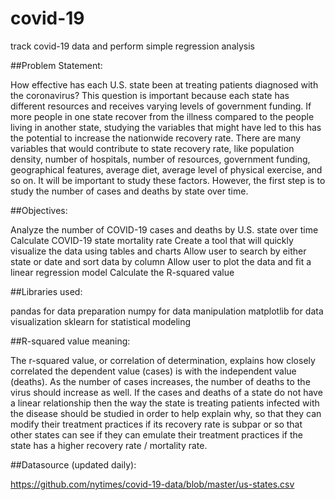 # covid-19
track covid-19 data and perform simple regression analysis

##Problem Statement:

How effective has each U.S. state been at treating patients diagnosed with the coronavirus? This question is important because each state has different resources and receives varying levels of government funding. If more people in one state recover from the illness compared to the people living in another state, studying the variables that might have led to this has the potential to increase the nationwide recovery rate. There are many variables that would contribute to state recovery rate, like population density, number of hospitals, number of resources, government funding, geographical features, average diet, average level of physical exercise, and so on. It will be important to study these factors. However, the first step is to study the number of cases and deaths by state over time.

##Objectives: 

Analyze the number of COVID-19 cases and deaths by U.S. state over time
Calculate COVID-19 state mortality rate
Create a tool that will quickly visualize the data using tables and charts
Allow user to search by either state or date and sort data by column
Allow user to plot the data and fit a linear regression model
Calculate the R-squared value

##Libraries used:

pandas for data preparation
numpy for data manipulation
matplotlib for data visualization
sklearn for statistical modeling

##R-squared value meaning:

The r-squared value, or correlation of determination, explains how closely correlated the dependent value (cases) is with the independent value (deaths). As the number of cases increases, the number of deaths to the virus should increase as well. If the cases and deaths of a state do not have a linear relationship then the way the state is treating patients infected with the disease should be studied in order to help explain why, so that they can modify their treatment practices if its recovery rate is subpar or so that other states can see if they can emulate their treatment practices if the state has a higher recovery rate / mortality rate.

##Datasource (updated daily):

https://github.com/nytimes/covid-19-data/blob/master/us-states.csv
